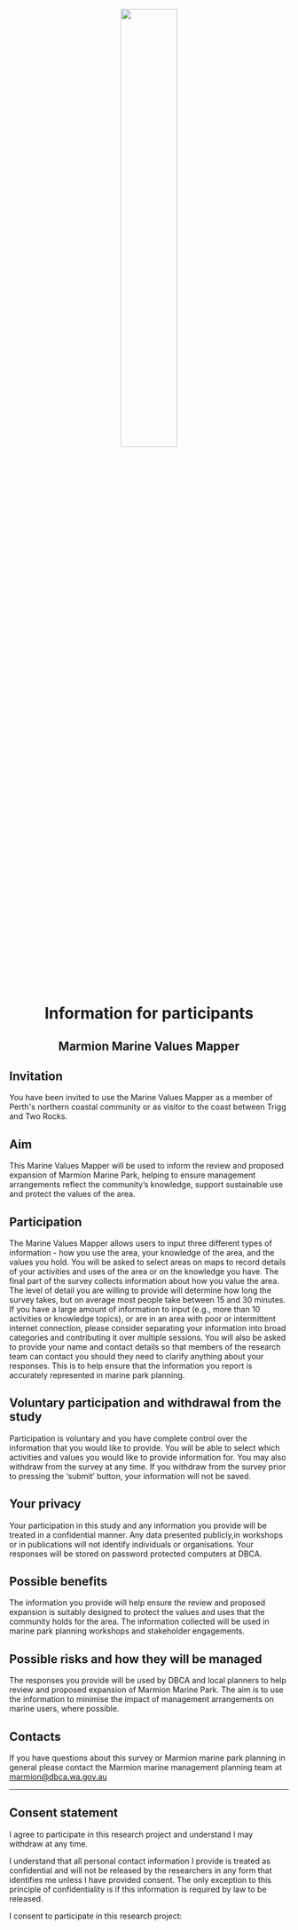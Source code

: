 <p style="text-align: center;"> <img src="dbca_logo2.png" width="45%" /> </p>

<h1><p style="text-align: center;"> Information for participants</p></h1>
<h2><p style="text-align: center;">Marmion Marine Values Mapper</p></h2>

## Invitation

You have been invited to use the Marine Values Mapper as a member of Perth's northern coastal community or as visitor to the coast between Trigg and Two Rocks.

## Aim

This Marine Values Mapper will be used to inform the review and proposed expansion of Marmion Marine Park, helping to ensure management arrangements reflect the community’s knowledge, support sustainable use and protect the values of the area.

## Participation

The Marine Values Mapper allows users to input three different types of information - how you use the area, your knowledge of the area, and the values you hold. You will be asked to select areas on maps to record details of your activities and uses of the area or on the knowledge you have. The final part of the survey collects information about how you value the area. The level of detail you are willing to provide will determine how long the survey takes, but on average most people take between 15 and 30 minutes. If you have a large amount of information to input (e.g., more than 10 activities or knowledge topics), or are in an area with poor or intermittent internet connection, please consider separating your information into broad categories and contributing it over multiple sessions. You will also be asked to provide your name and contact details so that members of the research team can contact you should they need to clarify anything about your responses. This is to help ensure that the information you report is accurately represented in marine park planning.

## Voluntary participation and withdrawal from the study

Participation is voluntary and you have complete control over the information that you would like to provide. You will be able to select which activities and values you would like to provide information for. You may also withdraw from the survey at any time.  If you withdraw from the survey prior to pressing the ‘submit’ button, your information will not be saved. 

## Your privacy

Your participation in this study and any information you provide will be treated in a confidential manner. Any data presented publicly,in workshops or in publications will not identify individuals or organisations. Your responses will be stored on password protected computers at DBCA.

## Possible benefits

The information you provide will help ensure the review and proposed expansion is suitably designed to protect the values and uses that the community holds for the area. The information collected will be used in marine park planning workshops and stakeholder engagements.

## Possible risks and how they will be managed

The responses you provide will be used by DBCA and local planners to help 
review and proposed expansion of Marmion Marine Park. The aim is to use the information to minimise the impact of management arrangements on marine users, where possible. 

## Contacts

If you have questions about this survey or Marmion marine park planning in general please contact the Marmion marine management planning team at marmion@dbca.wa.gov.au

---

## Consent statement

I agree to participate in this research project and understand  I may withdraw at any time. 

I understand that all personal contact information  I provide is treated as confidential and will not be released by the researchers in any form that identifies me unless I have provided consent. The only exception to this principle of confidentiality is if this information is required by law to be released.

I consent to participate in this research project: